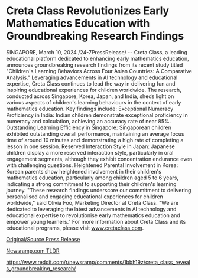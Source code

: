 # Creta Class Revolutionizes Early Mathematics Education with Groundbreaking Research Findings

SINGAPORE, March 10, 2024 /24-7PressRelease/ -- Creta Class, a leading educational platform dedicated to enhancing early mathematics education, announces groundbreaking research findings from its recent study titled "Children's Learning Behaviors Across Four Asian Countries: A Comparative Analysis." Leveraging advancements in AI technology and educational expertise, Creta Class continues to lead the way in delivering fun and inspiring educational experiences for children worldwide.  The research, conducted across Singapore, Korea, Japan, and India, sheds light on various aspects of children's learning behaviours in the context of early mathematics education. Key findings include:  Exceptional Numeracy Proficiency in India: Indian children demonstrate exceptional proficiency in numeracy and calculation, achieving an accuracy rate of near 85%.  Outstanding Learning Efficiency in Singapore: Singaporean children exhibited outstanding overall performance, maintaining an average focus time of around 10 minutes and demonstrating a high rate of completing a lesson in one session.  Reserved Interaction Style in Japan: Japanese children display a more reserved interaction style, particularly in oral engagement segments, although they exhibit concentration endurance even with challenging questions.  Heightened Parental Involvement in Korea: Korean parents show heightened involvement in their children's mathematics education, particularly among children aged 5 to 6 years, indicating a strong commitment to supporting their children's learning journey.  "These research findings underscore our commitment to delivering personalised and engaging educational experiences for children worldwide," said Olivia Foo, Marketing Director at Creta Class. "We are dedicated to leveraging the latest advancements in AI technology and educational expertise to revolutionise early mathematics education and empower young learners."  For more information about Creta Class and its educational programs, please visit www.cretaclass.com. 

[Original/Source Press Release](https://www.24-7pressrelease.com/press-release/509132/creta-class-revolutionizes-early-mathematics-education-with-groundbreaking-research-findings)
                    

[Newsramp.com TLDR](None) 

https://www.reddit.com/r/newsramp/comments/1bbh19z/creta_class_reveals_groundbreaking_research/